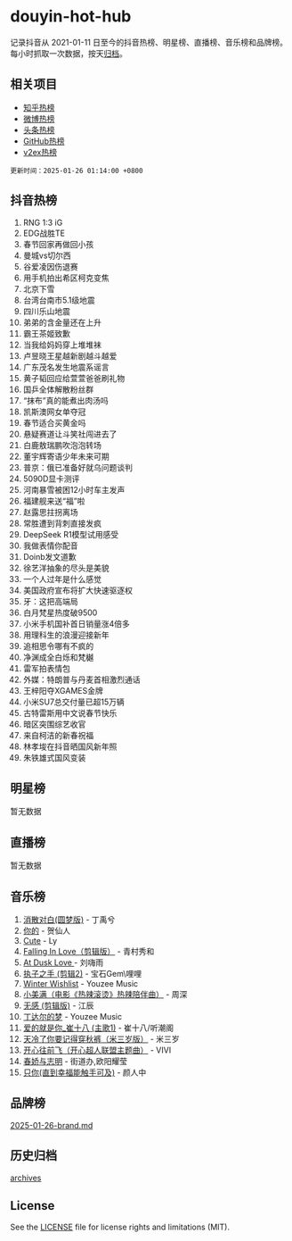 # douyin-hot-hub

记录抖音从 2021-01-11 日至今的抖音热榜、明星榜、直播榜、音乐榜和品牌榜。每小时抓取一次数据，按天[归档](archives)。

## 相关项目

- [知乎热榜](https://github.com/lonnyzhang423/zhihu-hot-hub)
- [微博热榜](https://github.com/lonnyzhang423/weibo-hot-hub)
- [头条热榜](https://github.com/lonnyzhang423/toutiao-hot-hub)
- [GitHub热榜](https://github.com/lonnyzhang423/github-hot-hub)
- [v2ex热榜](https://github.com/lonnyzhang423/v2ex-hot-hub)


`更新时间：2025-01-26 01:14:00 +0800`

## 抖音热榜

1. RNG 1:3 iG
1. EDG战胜TE
1. 春节回家再做回小孩
1. 曼城vs切尔西
1. 谷爱凌因伤退赛
1. 用手机拍出希区柯克变焦
1. 北京下雪
1. 台湾台南市5.1级地震
1. 四川乐山地震
1. 弟弟的含金量还在上升
1. 霸王茶姬致歉
1. 当我给妈妈穿上堆堆袜
1. 卢昱晓王星越新剧越斗越爱
1. 广东茂名发生地震系谣言
1. 黄子韬回应给萱萱爸爸刷礼物
1. 国乒全体解散粉丝群
1. “抹布”真的能煮出肉汤吗
1. 凯斯澳网女单夺冠
1. 春节适合买黄金吗
1. 悬疑赛道让斗笑社闯进去了
1. 白鹿敖瑞鹏吹泡泡转场
1. 董宇辉寄语少年未来可期
1. 普京：俄已准备好就乌问题谈判
1. 5090D显卡测评
1. 河南暴雪被困12小时车主发声
1. 福建舰来送“福”啦
1. 赵露思拄拐离场
1. 常胜遭到背刺直接发疯
1. DeepSeek R1模型试用感受
1. 我做表情你配音
1. Doinb发文道歉
1. 徐艺洋抽象的尽头是美貌
1. 一个人过年是什么感觉
1. 美国政府宣布将扩大快速驱逐权
1. 牙：这把高端局
1. 白月梵星热度破9500
1. 小米手机国补首日销量涨4倍多
1. 用理科生的浪漫迎接新年
1. 追相思令哪有不疯的
1. 净渊成全白烁和梵樾
1. 雷军拍表情包
1. 外媒：特朗普与丹麦首相激烈通话
1. 王梓阳夺XGAMES金牌
1. 小米SU7总交付量已超15万辆
1. 古特雷斯用中文说春节快乐
1. 暗区突围综艺收官
1. 来自柯洁的新春祝福
1. 林孝埈在抖音晒国风新年照
1. 朱铁雄式国风变装

## 明星榜

暂无数据

## 直播榜

暂无数据

## 音乐榜

1. [消散对白(圆梦版)](https://sf5-hl-cdn-tos.douyinstatic.com/obj/tos-cn-ve-2774/og4jB5I5IizzoZVAAAzWgBMAsMDWoArfwBOiFs) - 丁禹兮
1. [你的](https://sf5-hl-cdn-tos.douyinstatic.com/obj/tos-cn-ve-2774/oYuIeKf42jB7sEV6B2upMdpYAgfrQWj0FeRegh) - 贺仙人
1. [Cute](https://sf3-cdn-tos.douyinstatic.com/obj/tos-cn-ve-2774/o4IbIzHWKAAB4wsS5qMBRiiAlEBGTpQRNfFvuo) - Ly
1. [Falling In Love（剪辑版）](https://sf5-hl-cdn-tos.douyinstatic.com/obj/tos-cn-ve-2774/o8ajpA8zzgBPahbBIO8AcKGBLJezFCRd1wfP9f) - 青村秀和
1. [ At Dusk  Love ](https://sf3-cdn-tos.douyinstatic.com/obj/tos-cn-ve-2774/o8CrpCf5CaYgI4ZrtQgMQAFEfuGqNnRSDQAPBc) - 刘嗨雨
1. [执子之手 (剪辑2)](https://sf5-hl-cdn-tos.douyinstatic.com/obj/tos-cn-ve-2774/oUoZLQjCc31XzqsBnBQUNgeKtYPBcgbFDwtfcu) - 宝石Gem\哩哩
1. [Winter Wishlist](https://sf5-hl-cdn-tos.douyinstatic.com/obj/tos-cn-ve-2774/oIIgUOeamCFCVAzxN6MFRLIBlLGpUqQxeeHrLE) - Youzee Music
1. [小美满（电影《热辣滚烫》热辣陪伴曲）](https://sf3-cdn-tos.douyinstatic.com/obj/tos-cn-ve-2774/o0GAn2lSgfZIDUgtevCGDQYnFg4CwnrBaxbTZL) - 周深
1. [无感 (剪辑版)](https://sf5-hl-cdn-tos.douyinstatic.com/obj/tos-cn-ve-2774/o0eIsUzJBDlQaQFC5OFlgbMEZC1TFYBftOBn6p) - 江辰
1. [丁达尔的梦](https://sf5-hl-cdn-tos.douyinstatic.com/obj/tos-cn-ve-2774/oMU3WirUZBVQkAC9ccG5P2IQirziZM2RTInUY) - Youzee Music
1. [爱的就是你_崔十八 (主歌1)](https://sf5-hl-cdn-tos.douyinstatic.com/obj/tos-cn-ve-2774/oI5BO5DhFZ6UTcNCnZaOCBLtZ7WIMQGfgnXf5E) - 崔十八/听潮阁
1. [天冷了你要记得穿秋裤（米三岁版）](https://sf5-hl-cdn-tos.douyinstatic.com/obj/tos-cn-ve-2774/oQlIwVIDWiZ6BQilAorS7MA0AgCkQDvcZAdm1) - 米三岁
1. [开心往前飞（开心超人联盟主题曲）](https://sf6-cdn-tos.douyinstatic.com/obj/tos-cn-ve-2774/9d8fb7c82cf1421fb93a9fe925275e0a) - VIVI
1. [春娇与志明](https://sf5-hl-cdn-tos.douyinstatic.com/obj/tos-cn-ve-2774/e530d8fceb7044b39707d7f9ff54add1) - 街道办,欧阳耀莹
1. [只你(直到幸福能触手可及)](https://sf3-cdn-tos.douyinstatic.com/obj/tos-cn-ve-2774/o0lBkRDzFTeaVSUz3ZZSCBVtZ5DIMQGfgmEAuE) - 颜人中

## 品牌榜

[2025-01-26-brand.md](archives/2025-01-26-brand.md)

## 历史归档

[archives](archives)

## License

See the [LICENSE](LICENSE) file for license rights and limitations (MIT).
